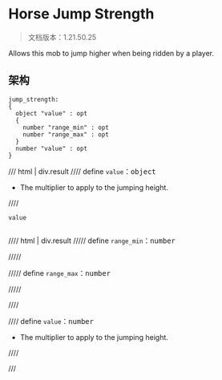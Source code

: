 # Horse Jump Strength

> 文档版本：1.21.50.25

Allows this mob to jump higher when being ridden by a player.

## 架构

```mcschema
jump_strength:
{
  object "value" : opt
  {
    number "range_min" : opt
    number "range_max" : opt
  }
  number "value" : opt
}

```

/// html | div.result
//// define
`value`：<samp>object</samp>

- The multiplier to apply to the jumping height.


////

<div class="language-text highlight"><span class="filename"><code>value</code></span><pre id="__code_1"><span></span></pre></div>

//// html | div.result
///// define
`range_min`：<samp>number</samp>


/////


///// define
`range_max`：<samp>number</samp>


/////


////


//// define
`value`：<samp>number</samp>

- The multiplier to apply to the jumping height.


////



///

